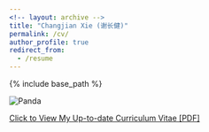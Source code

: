 ```yaml
---
<!-- layout: archive -->
title: "Changjian Xie (谢长健)"
permalink: /cv/
author_profile: true
redirect_from:
  - /resume
---
```


{% include base_path %}

![Panda](https://img-blog.csdn.net/20151109165400641)


[Click to View My Up-to-date Curriculum Vitae [PDF]](http://1223steven.github.io/files/cjxie_cv.pdf)

<!-- <embed src="http://1223steven.com/files/cjxie_cv.pdf" width="650" height="1800" type='application/pdf'> -->
